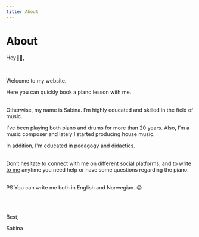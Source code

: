 ```yaml
---
title: About
---
```


# About



Hey👋🏼,

</br>

Welcome to my website.
</br>

Here you can quickly book a piano lesson with me. 
</br>
</br>


Otherwise, my name is Sabina. I’m highly educated and skilled in the field of music. 
</br>

I've been playing both piano and drums for more than 20 years. Also, I’m a music composer and lately I started producing house music.
</br>

In addition, I'm educated in pedagogy and didactics.
</br>
</br>

Don’t hesitate to connect with me on different social platforms, and to [write to me](./contact) anytime you need help or have some questions regarding the piano.
</br>
</br>

PS You can write me both in English and Norwegian. 😊

</br>

</br>


Best,

Sabina

